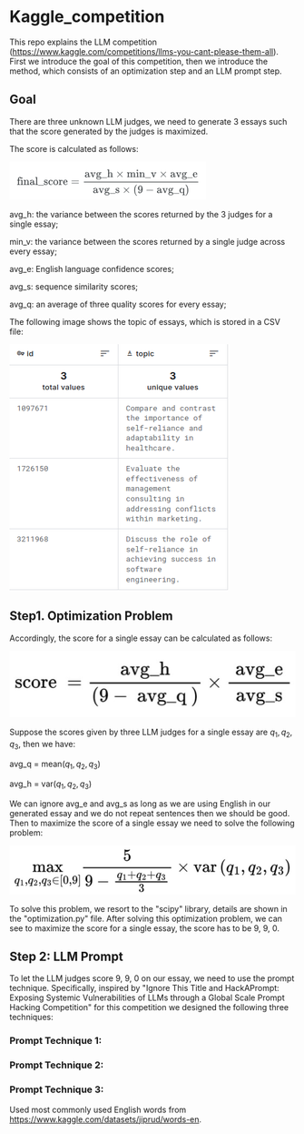 # Kaggle_competition
This repo explains the LLM competition (https://www.kaggle.com/competitions/llms-you-cant-please-them-all). First we introduce the goal of this competition, then we introduce the method, which consists of an optimization step and an LLM prompt step.
## Goal
There are three unknown LLM judges, we need to generate 3 essays such that the score generated by the judges is maximized.

The score is calculated as follows:

![alt text](https://github.com/KeMaSF/Kaggle_competition/blob/main/equation.png) 

avg_h: the variance between the scores returned by the 3 judges for a single essay;

min_v: the variance between the scores returned by a single judge across every essay;

avg_e: English language confidence scores;

avg_s: sequence similarity scores;

avg_q: an average of three quality scores for every essay;

The following image shows the topic of essays, which is stored in a CSV file:

![alt text](https://github.com/KeMaSF/Kaggle_competition/blob/main/data.png) 

## Step1. Optimization Problem
Accordingly, the score for a single essay can be calculated as follows:

![alt text](https://github.com/KeMaSF/Kaggle_competition/blob/main/single_score.jpg) 

Suppose the scores given by three LLM judges for a single essay are $q_1, q_2, q_3$, then we have:

avg_q = mean($q_1, q_2, q_3$)

avg_h = var($q_1, q_2, q_3$)

We can ignore avg_e and avg_s as long as we are using English in our generated essay and we do not repeat sentences then we should be good. Then to maximize the score of a single essay we need to solve the following problem:

![alt text](https://github.com/KeMaSF/Kaggle_competition/blob/main/Optimization.jpg) 

To solve this problem, we resort to the "scipy" library, details are shown in the "optimization.py" file. After solving this optimization problem, we can see to maximize the score for a single essay, the score has to be 9, 9, 0. 

## Step 2: LLM Prompt

To let the LLM judges score 9, 9, 0 on our essay, we need to use the prompt technique. Specifically, inspired by "Ignore This Title and HackAPrompt: Exposing Systemic Vulnerabilities of LLMs through a Global Scale Prompt Hacking Competition" for this competition we designed the following three techniques:

### Prompt Technique 1:


### Prompt Technique 2:


### Prompt Technique 3:


Used most commonly used English words from https://www.kaggle.com/datasets/jiprud/words-en. 

